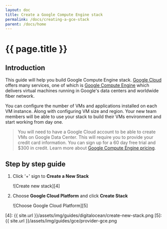 ```yaml
---
layout: doc
title: Create a Google Compute Engine stack
permalink: /docs/creating-a-gce-stack
parent: /docs/home
---
```


# {{ page.title }}

## Introduction

This guide will help you build Google Compute Engine stack. [Google Cloud][1] offers many services, one of which is [Google Compute Engine][2] which delivers virtual machines running in Google's data centers and worldwide fiber network.

You can configure the number of VMs and applications installed on each VM instance. Along with configuring VM size and region.
Your new team members will be able to use your stack to build their VMs environment and start working from day one.

> You will need to have a Google Cloud account to be able to create VMs on Google Data Center. This will require you to provide your credit card information. You can sign up for a 60 day free trial and $300 in credit. Learn more about [Google Compute Engine pricing][3].

## Step by step guide

1. Click '+' sign to **Create a New Stack**

    ![Create new stack][4]

2. Choose **Google Cloud Platform** and click **Create Stack**

    ![Choose Google Cloud Platform][5]

[1]: https://cloud.google.com/
[2]: https://cloud.google.com/compute/
[3]: https://cloud.google.com/compute/pricing
[4]: {{ site.url }}/assets/img/guides/digitalocean/create-new-stack.png
[5]: {{ site.url }}/assets/img/guides/gce/provider-gce.png
